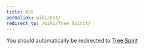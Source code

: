 ```yaml
---
title: Ent
permalink: wiki/Ent/
redirect_to: /wiki/Tree_Spirit/
---
```


You should automatically be redirected to [Tree Spirit](/keeperrl_wiki/Tree_Spirit/)
